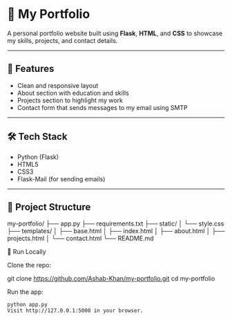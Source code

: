 # 💼 My Portfolio

A personal portfolio website built using **Flask**, **HTML**, and **CSS** to showcase my skills, projects, and contact details.

---

## 🚀 Features

- Clean and responsive layout
- About section with education and skills
- Projects section to highlight my work
- Contact form that sends messages to my email using SMTP

---

## 🛠️ Tech Stack

- Python (Flask)
- HTML5
- CSS3
- Flask-Mail (for sending emails)

---

## 📁 Project Structure

my-portfolio/
├── app.py
├── requirements.txt
├── static/
│ └── style.css
├── templates/
│ ├── base.html
│ ├── index.html
│ ├── about.html
│ ├── projects.html
│ └── contact.html
└── README.md


🔧 Run Locally

Clone the repo:

   git clone https://github.com/Ashab-Khan/my-portfolio.git
   cd my-portfolio


Run the app:

    python app.py
    Visit http://127.0.0.1:5000 in your browser.